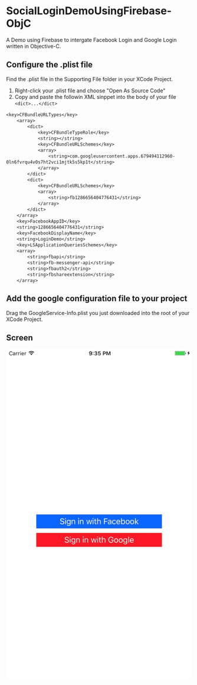 # SocialLoginDemoUsingFirebase-ObjC
A Demo using Firebase to intergate Facebook Login and Google Login written in Objective-C.

## Configure the .plist file
Find the .plist file in the Supporting File folder in your XCode Project.
1. Right-click your .plist file and choose "Open As Source Code"
2. Copy and paste the followin XML sinppet into the body of your file
```<dict>...</dict>```
```code
<key>CFBundleURLTypes</key>
	<array>
		<dict>
			<key>CFBundleTypeRole</key>
			<string></string>
			<key>CFBundleURLSchemes</key>
			<array>
				<string>com.googleusercontent.apps.679494112960-0ln6fvrqu4v0s7ht2vci1mjtk5s5kp1t</string>
			</array>
		</dict>
		<dict>
			<key>CFBundleURLSchemes</key>
			<array>
				<string>fb1286656404776431</string>
			</array>
		</dict>
	</array>
	<key>FacebookAppID</key>
	<string>1286656404776431</string>
	<key>FacebookDisplayName</key>
	<string>LoginDemo</string>
	<key>LSApplicationQueriesSchemes</key>
	<array>
		<string>fbapi</string>
		<string>fb-messenger-api</string>
		<string>fbauth2</string>
		<string>fbshareextension</string>
	</array>
```

## Add the google configuration file to your project
Drag the GoogleService-Info.plist you just downloaded into the root of your XCode Project.

## Screen
<div align="center">
  <img src="https://github.com/jhsiao21/SocialLoginDemoUsingFirebase-ObjC/blob/master/screen.jpg"> 
  </div>



